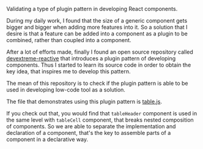Validating a type of plugin pattern in developing React components. 

During my daily work, I found that the size of a generic component gets bigger and bigger when adding more features into it. So a solution that I desire is that a feature can be added into a component as a plugin to be combined, rather than coupled into a component.

After a lot of efforts made, finally I found an open source repository called [devextreme-reactive](https://github.com/DevExpress/devextreme-reactive) that introduces a plugin pattern of developing components. Thus I started to learn its source code in order to obtain the key idea, that inspires me to develop this pattern.

The mean of this repository is to check if the plugin pattern is able to be used in developing low-code tool as a solution.   

The file that demonstrates using this plugin pattern is [table.js](https://github.com/unnKoel/react-plugin-component/blob/master/src/components/table.js).

If you check out that, you would find that `tableHeader` component is used in the same level with `tableCell` component, that breaks nested composition of components. So we are able to separate the implementation and declaration of a component, that's the key to assemble parts of a component in a declarative way.
